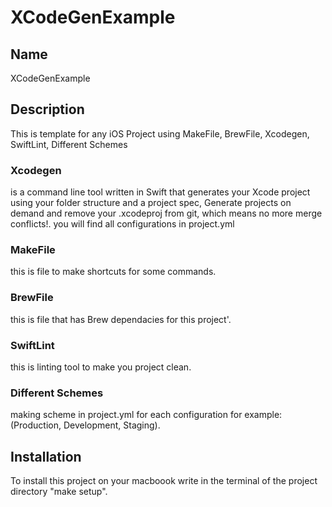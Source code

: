 # XCodeGenExample

## Name
XCodeGenExample

## Description
This is template for any iOS Project using MakeFile, BrewFile, Xcodegen, SwiftLint, Different Schemes
### Xcodegen
is a command line tool written in Swift that generates your Xcode project using your folder structure and a project spec, Generate projects on demand and remove your .xcodeproj from git, which means no more merge conflicts!.
you will find all configurations in project.yml

### MakeFile
this is file to make shortcuts for some commands.

### BrewFile
this is file that has Brew dependacies for this project'.

### SwiftLint
this is linting tool to make you project clean.

### Different Schemes
making scheme in project.yml for each configuration for example: (Production, Development, Staging).


## Installation
To install this project on your macboook write in the terminal of the project directory "make setup".


